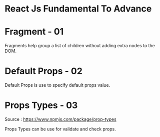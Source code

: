 # React Js Fundamental To Advance

# Fragment - 01
 Fragments help group a list of children without adding extra nodes to the DOM.

# Default Props - 02
Default Props is use to specify default props value.

# Props Types - 03

Source : https://www.npmjs.com/package/prop-types

Props Types can be use for validate and check props.






